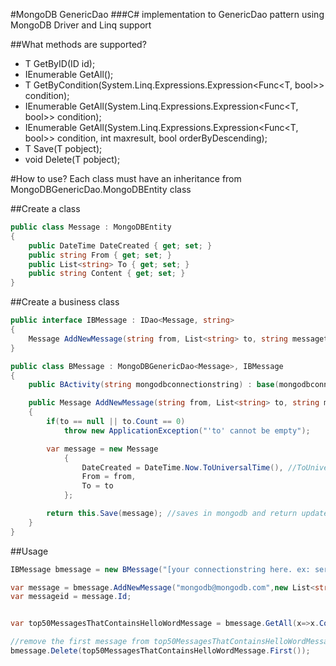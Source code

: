 #MongoDB GenericDao
###C# implementation to GenericDao pattern using MongoDB Driver and Linq support

##What methods are supported?
- T GetByID(ID id);
- IEnumerable<T> GetAll();
- T GetByCondition(System.Linq.Expressions.Expression<Func<T, bool>> condition);
- IEnumerable<T> GetAll(System.Linq.Expressions.Expression<Func<T, bool>> condition);
- IEnumerable<T> GetAll(System.Linq.Expressions.Expression<Func<T, bool>> condition, int maxresult, bool orderByDescending);
- T Save(T pobject);
- void Delete(T pobject);

#How to use?
Each class must have an inheritance from MongoDBGenericDao.MongoDBEntity class

##Create a class

```csharp
public class Message : MongoDBEntity
{
    public DateTime DateCreated { get; set; }
    public string From { get; set; }
    public List<string> To { get; set; }
    public string Content { get; set; }
}
```

##Create a business class
```csharp
public interface IBMessage : IDao<Message, string>
{
	Message AddNewMessage(string from, List<string> to, string messagetext);
}

public class BMessage : MongoDBGenericDao<Message>, IBMessage
{
    public BActivity(string mongodbconnectionstring) : base(mongodbconnectionstring) { }

    public Message AddNewMessage(string from, List<string> to, string messagetext)
    {
    	if(to == null || to.Count == 0)
            throw new ApplicationException("'to' cannot be empty");

    	var message = new Message
    		{
    			DateCreated = DateTime.Now.ToUniversalTime(), //ToUniversalTime() provides datetime serialization
    			From = from,
    			To = to
    		};

    	return this.Save(message); //saves in mongodb and return updated reference
    }
}
```

##Usage

```csharp
IBMessage bmessage = new BMessage("[your connectionstring here. ex: server=appserver-db;database=mymongodbdatabasename]");

var message = bmessage.AddNewMessage("mongodb@mongodb.com",new List<string>().Add("nononono@nonono.com"),"Message content nonononononononono");
var messageid = message.Id;


var top50MessagesThatContainsHelloWordMessage = bmessage.GetAll(x=>x.Content.Contains("hello world"), 50, true);

//remove the first message from top50MessagesThatContainsHelloWordMessage
bmessage.Delete(top50MessagesThatContainsHelloWordMessage.First());
```